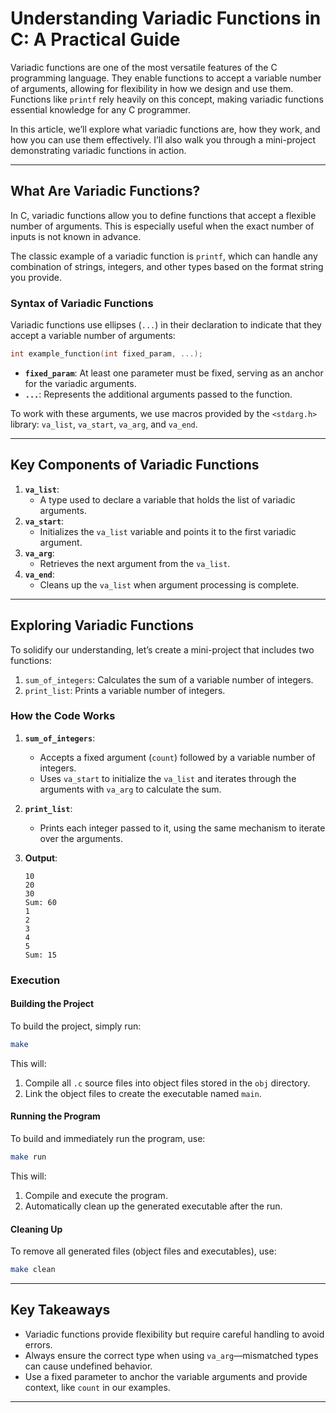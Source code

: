 # **Understanding Variadic Functions in C: A Practical Guide**

Variadic functions are one of the most versatile features of the C programming language. They enable functions to accept a variable number of arguments, allowing for flexibility in how we design and use them. Functions like `printf` rely heavily on this concept, making variadic functions essential knowledge for any C programmer.

In this article, we’ll explore what variadic functions are, how they work, and how you can use them effectively. I’ll also walk you through a mini-project demonstrating variadic functions in action.

---

## **What Are Variadic Functions?**

In C, variadic functions allow you to define functions that accept a flexible number of arguments. This is especially useful when the exact number of inputs is not known in advance.

The classic example of a variadic function is `printf`, which can handle any combination of strings, integers, and other types based on the format string you provide.

### **Syntax of Variadic Functions**

Variadic functions use ellipses (`...`) in their declaration to indicate that they accept a variable number of arguments:

```c
int example_function(int fixed_param, ...);
```

- **`fixed_param`**: At least one parameter must be fixed, serving as an anchor for the variadic arguments.
- **`...`**: Represents the additional arguments passed to the function.

To work with these arguments, we use macros provided by the `<stdarg.h>` library: `va_list`, `va_start`, `va_arg`, and `va_end`.

---

## **Key Components of Variadic Functions**

1.  **`va_list`**:
    - A type used to declare a variable that holds the list of variadic arguments.
2.  **`va_start`**:
    - Initializes the `va_list` variable and points it to the first variadic argument.
3.  **`va_arg`**:
    - Retrieves the next argument from the `va_list`.
4.  **`va_end`**:
    - Cleans up the `va_list` when argument processing is complete.

---

## **Exploring Variadic Functions**

To solidify our understanding, let’s create a mini-project that includes two functions:

1.  `sum_of_integers`: Calculates the sum of a variable number of integers.
2.  `print_list`: Prints a variable number of integers.

### **How the Code Works**

1.  **`sum_of_integers`**:

    - Accepts a fixed argument (`count`) followed by a variable number of integers.
    - Uses `va_start` to initialize the `va_list` and iterates through the arguments with `va_arg` to calculate the sum.

2.  **`print_list`**:

    - Prints each integer passed to it, using the same mechanism to iterate over the arguments.

3.  **Output**:
    ```
    10
    20
    30
    Sum: 60
    1
    2
    3
    4
    5
    Sum: 15
    ```

### **Execution**

#### Building the Project

To build the project, simply run:

```bash
make
```

This will:

1.  Compile all `.c` source files into object files stored in the `obj` directory.
2.  Link the object files to create the executable named `main`.

#### Running the Program

To build and immediately run the program, use:

```bash
make run
```

This will:

1.  Compile and execute the program.
2.  Automatically clean up the generated executable after the run.

#### Cleaning Up

To remove all generated files (object files and executables), use:

```bash
make clean
```

---

## **Key Takeaways**

- Variadic functions provide flexibility but require careful handling to avoid errors.
- Always ensure the correct type when using `va_arg`—mismatched types can cause undefined behavior.
- Use a fixed parameter to anchor the variable arguments and provide context, like `count` in our examples.

---
